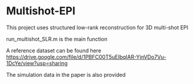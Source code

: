 # Multishot-EPI
This project uses structured low-rank reconstruction for 3D multi-shot EPI

run_multishot_SLR.m is the main function

A reference dataset can be found here https://drive.google.com/file/d/1PBFC00T5uEIbqIAR-YjnVDo7Vu-1DcYe/view?usp=sharing

The simulation data in the paper is also provided
